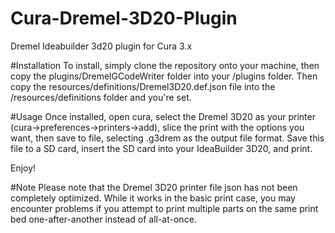 # Cura-Dremel-3D20-Plugin
Dremel Ideabuilder 3d20 plugin for Cura 3.x

#Installation
To install, simply clone the repository onto your machine, then copy the plugins/DremelGCodeWriter folder into your <cura install>/plugins folder.  Then copy the resources/definitions/Dremel3D20.def.json file into the <cura install>/resources/definitions folder and you're set.

#Usage
Once installed, open cura, select the Dremel 3D20 as your printer (cura->preferences->printers->add), slice the print with the options you want, then save to file, selecting .g3drem as the output file format.  Save this file to a SD card, insert the SD card into your IdeaBuilder 3D20, and print.

Enjoy!

#Note
Please note that the Dremel 3D20 printer file json has not been completely optimized.  While it works in the basic print case, you may encounter problems if you attempt to print multiple parts on the same print bed one-after-another instead of all-at-once.  
